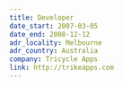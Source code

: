 ```yaml
---
title: Developer
date_start: 2007-03-05
date_end: 2008-12-12
adr_locality: Melbourne
adr_country: Australia
company: Tricycle Apps
link: http://trikeapps.com
---
```

